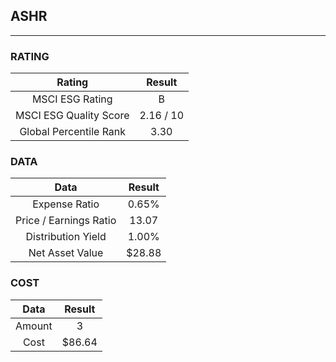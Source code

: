 ## ASHR
----
### RATING

|Rating|Result|
|:----:|:---:|
|MSCI ESG Rating|B|
|MSCI ESG Quality Score|2.16 / 10|
|Global Percentile Rank|3.30|

### DATA

|Data|Result|
|:----:|:---:|
|Expense Ratio|0.65%|
|Price / Earnings Ratio|13.07|
|Distribution Yield|1.00%|
|Net Asset Value|$28.88|

### COST

|Data|Result|
|:----:|:---:|
|Amount|3|
|Cost|$86.64|
